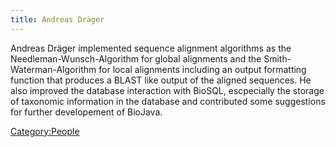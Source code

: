 ```yaml
---
title: Andreas Dräger
---
```


Andreas Dräger implemented sequence alignment algorithms as the
Needleman-Wunsch-Algorithm for global alignments and the
Smith-Waterman-Algorithm for local alignments including an output
formatting function that produces a BLAST like output of the aligned
sequences. He also improved the database interaction with BioSQL,
escpecially the storage of taxonomic information in the database and
contributed some suggestions for further developement of BioJava.

<Category:People>
